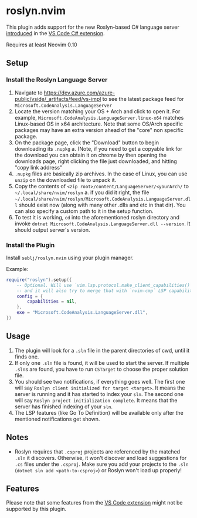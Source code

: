 # roslyn.nvim

This plugin adds support for the new Roslyn-based C# language server [introduced](https://devblogs.microsoft.com/visualstudio/announcing-csharp-dev-kit-for-visual-studio-code) in the [VS Code C# extension](https://github.com/dotnet/vscode-csharp).

Requires at least Neovim 0.10

## Setup

### Install the Roslyn Language Server

1. Navigate to https://dev.azure.com/azure-public/vside/_artifacts/feed/vs-impl to see the latest package feed for `Microsoft.CodeAnalysis.LanguageServer`
2. Locate the version matching your OS + Arch and click to open it. For example, `Microsoft.CodeAnalysis.LanguageServer.linux-x64` matches Linux-based OS in x64 architecture. Note that some OS/Arch specific packages may have an extra version ahead of the "core" non specific package.
3. On the package page, click the "Download" button to begin downloading its `.nupkg`
   a. (Note, if you need to get a copyable link for the download you can obtain it on chrome by then opening the downloads page, right clicking the file just downloaded, and hitting "copy link address"
4. `.nupkg` files are basically zip archives. In the case of Linux, you can use `unzip` on the downloaded file to unpack it.
5. Copy the contents of `<zip root>/content/LanguageServer/<yourArch/` to `~/.local/share/nvim/roslyn`
   a. if you did it right, the file `~/.local/share/nvim/roslyn/Microsoft.CodeAnalysis.LanguageServer.dll` should exist now (along with many other .dlls and etc in that dir).
   You can also specify a custom path to it in the setup function.
6. To test it is working, `cd` into the aforementioned roslyn directory and invoke `dotnet Microsoft.CodeAnalysis.LanguageServer.dll --version`. It should output server's version.

### Install the Plugin

Install `seblj/roslyn.nvim` using your plugin manager.

Example:

```lua
require("roslyn").setup({
    -- Optional. Will use `vim.lsp.protocol.make_client_capabilities()`,
    -- and it will also try to merge that with `nvim-cmp` LSP capabilities
    config = {
        capabilities = nil,
    },
    exe = "Microsoft.CodeAnalysis.LanguageServer.dll",
})
```

## Usage

1. The plugin will look for a `.sln` file in the parent
   directories of cwd, until it finds one.
2. If only one `.sln` file is found, it will be used to start the server.
   If multiple `.sln`s are found, you have to run `CSTarget` to choose the proper solution file.
3. You should see two notifications, if everything goes well. The first one will say
   `Roslyn client initialized for target <target>`. It means the server is
   running and it has started to index your `sln`. The second one will say
   `Roslyn project initialization complete`. It means that the server has finished indexing of
   your `sln`.
4. The LSP features (like Go To Definition) will be available only after the mentioned notifications get shown.

## Notes

- Roslyn requires that `.csproj` projects are referenced by the matched `.sln` it discovers. Otherwise, it won't discover and load suggestions for `.cs` files under the `.csproj`. Make sure you add your projects to the `.sln` (`dotnet sln add <path-to-csproj>`) or Roslyn won't load up properly!

## Features

Please note that some features from the [VS Code extension](https://github.com/dotnet/vscode-csharp) might not be supported by this plugin.
